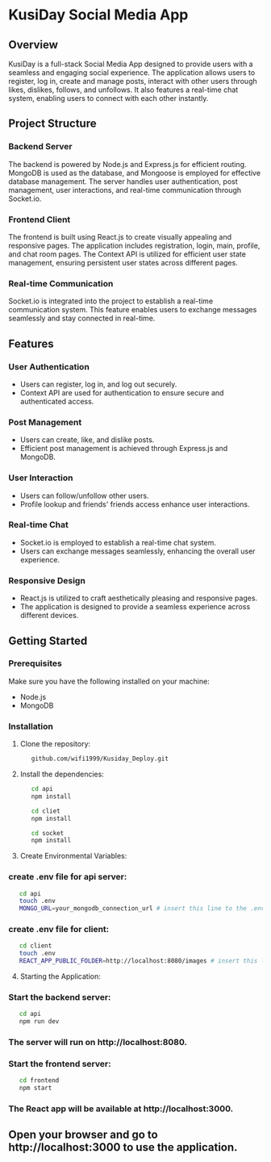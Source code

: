 # KusiDay Social Media App

## Overview

KusiDay is a full-stack Social Media App designed to provide users with a seamless and engaging social experience. The application allows users to register, log in, create and manage posts, interact with other users through likes, dislikes, follows, and unfollows. It also features a real-time chat system, enabling users to connect with each other instantly.

## Project Structure

### Backend Server
The backend is powered by Node.js and Express.js for efficient routing. MongoDB is used as the database, and Mongoose is employed for effective database management. The server handles user authentication, post management, user interactions, and real-time communication through Socket.io.

### Frontend Client
The frontend is built using React.js to create visually appealing and responsive pages. The application includes registration, login, main, profile, and chat room pages. The Context API is utilized for efficient user state management, ensuring persistent user states across different pages.

### Real-time Communication
Socket.io is integrated into the project to establish a real-time communication system. This feature enables users to exchange messages seamlessly and stay connected in real-time.

## Features

### User Authentication
- Users can register, log in, and log out securely.
- Context API are used for authentication to ensure secure and authenticated access.

### Post Management
- Users can create, like, and dislike posts.
- Efficient post management is achieved through Express.js and MongoDB.

### User Interaction
- Users can follow/unfollow other users.
- Profile lookup and friends' friends access enhance user interactions.

### Real-time Chat
- Socket.io is employed to establish a real-time chat system.
- Users can exchange messages seamlessly, enhancing the overall user experience.

### Responsive Design
- React.js is utilized to craft aesthetically pleasing and responsive pages.
- The application is designed to provide a seamless experience across different devices.



## Getting Started

### Prerequisites

Make sure you have the following installed on your machine:

- Node.js
- MongoDB

### Installation

1. Clone the repository:
   ```bash
      github.com/wifi1999/Kusiday_Deploy.git

2. Install the dependencies:  
   ```bash
      cd api
      npm install
   ```
   ```bash 
      cd cliet
      npm install
   ```
   ```bash
      cd socket
      npm install
   ```
   
3. Create Environmental Variables:
### create .env file for api server: 
```bash
   cd api 
   touch .env
   MONGO_URL=your_mongodb_connection_url # insert this line to the .env file
```

### create .env file for client: 
```bash
   cd client
   touch .env
   REACT_APP_PUBLIC_FOLDER=http://localhost:8080/images # insert this line to the .env file
```

4. Starting the Application: 
### Start the backend server:

```bash
   cd api
   npm run dev
```
### The server will run on http://localhost:8080.


### Start the frontend server:

```bash
   cd frontend
   npm start
```
### The React app will be available at http://localhost:3000.

## Open your browser and go to http://localhost:3000 to use the application.




